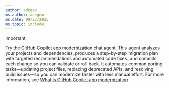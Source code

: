 ```yaml
---
author: adegeo
ms.author: adegeo
ms.date: 09/23/2025
ms.topic: include
---
```


> [!IMPORTANT]
> Try the [GitHub Copilot app modernization chat agent](../github-copilot-app-modernization-overview.md). This agent analyzes your projects and dependencies, produces a step-by-step migration plan with targeted recommendations and automated code fixes, and commits each change so you can validate or roll back. It automates common porting tasks—updating project files, replacing deprecated APIs, and resolving build issues—so you can modernize faster with less manual effort. For more information, see [What is GitHub Copilot app modernization](../github-copilot-app-modernization-overview.md).
